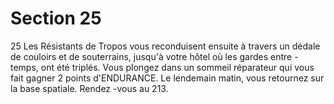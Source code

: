 # Section 25

25
Les Résistants de Tropos vous reconduisent ensuite à travers un
dédale de couloirs et de souterrains, jusqu'à votre hôtel où les
gardes entre -temps, ont été triplés. Vous  plongez dans un
sommeil réparateur qui vous fait gagner 2 points
d'ENDURANCE.  Le lendemain matin, vous retournez sur la
base spatiale. Rendez -vous au 213.